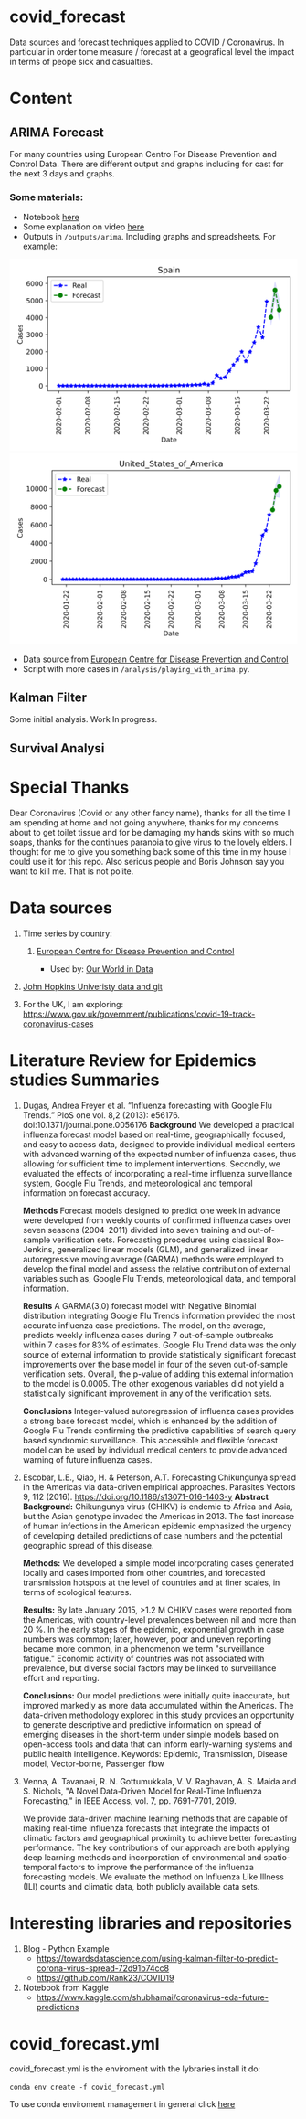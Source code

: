 # covid_forecast
Data sources and forecast techniques applied to COVID / Coronavirus. In particular in order tome 
measure / forecast at a geografical level the impact in terms of peope sick and casualties.

# Content

## ARIMA Forecast
For many countries using European Centro For Disease Prevention and Control Data.
There are different output and graphs including for cast for the next 3 days and graphs.

### Some materials:

* Notebook [here](notebooks/playing_arima.ipynb)
* Some explanation on video  [here](https://youtu.be/10pvXLKw5dQ)
* Outputs in `/outputs/arima`. Including graphs and spreadsheets. For example:

![Spain Forecast New Cases](outputs/arima/forecast_next_3days_Spain_Cases.png)
![United States Forecast New Cases](outputs/arima/forecast_next_3days_United_States_of_America_Cases.png)
* Data source from [European Centre for Disease Prevention and Control](https://www.ecdc.europa.eu/en/publications-data/download-todays-data-geographic-distribution-covid-19-cases-worldwide)
* Script with more cases in `/analysis/playing_with_arima.py`.


## Kalman Filter
Some initial analysis. Work In progress.

## Survival Analysi


# Special Thanks
Dear Coronavirus (Covid or any other fancy name), thanks for all the time I am spending at home and not going anywhere, thanks for 
my concerns about to get toilet tissue and for be damaging my hands skins with so much soaps, thanks
for the continues paranoia to give virus to the lovely elders. I thought for me to give you something back
some of this time in my house I could use it for this repo.
Also serious people and Boris Johnson say you want to kill me. That is not polite.

# Data sources

1. Time series by country:
    1.  [European Centre for Disease Prevention and Control](https://www.ecdc.europa.eu/en/publications-data/download-todays-data-geographic-distribution-covid-19-cases-worldwide)

        * Used by: [Our World in Data](https://ourworldindata.org/coronavirus-source-data)

2. [John Hopkins Univeristy data and git](https://github.com/CSSEGISandData/COVID-19)

3. For the UK, I am exploring: https://www.gov.uk/government/publications/covid-19-track-coronavirus-cases
  

# Literature Review for Epidemics studies Summaries

1. Dugas, Andrea Freyer et al. “Influenza forecasting with Google Flu Trends.” PloS one vol. 8,2 (2013): e56176. doi:10.1371/journal.pone.0056176
    **Background**
    We developed a practical influenza forecast model based on real-time, geographically focused, and easy to access data, designed to provide individual medical centers with advanced warning of the expected number of influenza cases, thus allowing for sufficient time to implement interventions. Secondly, we evaluated the effects of incorporating a real-time influenza surveillance system, Google Flu Trends, and meteorological and temporal information on forecast accuracy.
    
    **Methods** 
    Forecast models designed to predict one week in advance were developed from weekly counts of confirmed influenza cases over seven seasons (2004–2011) divided into seven training and out-of-sample verification sets. Forecasting procedures using classical Box-Jenkins, generalized linear models (GLM), and generalized linear autoregressive moving average (GARMA) methods were employed to develop the final model and assess the relative contribution of external variables such as, Google Flu Trends, meteorological data, and temporal information.
    
    **Results**
    A GARMA(3,0) forecast model with Negative Binomial distribution integrating Google Flu Trends information provided the most accurate influenza case predictions. The model, on the average, predicts weekly influenza cases during 7 out-of-sample outbreaks within 7 cases for 83% of estimates. Google Flu Trend data was the only source of external information to provide statistically significant forecast improvements over the base model in four of the seven out-of-sample verification sets. Overall, the p-value of adding this external information to the model is 0.0005. The other exogenous variables did not yield a statistically significant improvement in any of the verification sets.
    
    **Conclusions** 
    Integer-valued autoregression of influenza cases provides a strong base forecast model, which is enhanced by the addition of Google Flu Trends confirming the predictive capabilities of search query based syndromic surveillance. This accessible and flexible forecast model can be used by individual medical centers to provide advanced warning of future influenza cases.

2. Escobar, L.E., Qiao, H. & Peterson, A.T. Forecasting Chikungunya spread in the Americas via data-driven empirical approaches. Parasites Vectors 9, 112 (2016). https://doi.org/10.1186/s13071-016-1403-y
    **Abstract**
    **Background:** Chikungunya virus (CHIKV) is endemic to Africa and Asia, but the Asian genotype invaded the Americas in 2013. The fast increase of human infections in the American epidemic emphasized the urgency of developing detailed predictions of case numbers and the potential geographic spread of this disease.
    
    **Methods:** We developed a simple model incorporating cases generated locally and cases imported from other countries, and forecasted transmission hotspots at the level of countries and at finer scales, in terms of ecological features.
    
    **Results:** By late January 2015, >1.2 M CHIKV cases were reported from the Americas, with country-level prevalences between nil and more than 20 %. In the early stages of the epidemic, exponential growth in case numbers was common; later, however, poor and uneven reporting became more common, in a phenomenon we term "surveillance fatigue." Economic activity of countries was not associated with prevalence, but diverse social factors may be linked to surveillance effort and reporting.
    
    **Conclusions:** Our model predictions were initially quite inaccurate, but improved markedly as more data accumulated within the Americas. The data-driven methodology explored in this study provides an opportunity to generate descriptive and predictive information on spread of emerging diseases in the short-term under simple models based on open-access tools and data that can inform early-warning systems and public health intelligence.
Keywords: Epidemic, Transmission, Disease model, Vector-borne, Passenger flow
3. Venna, A. Tavanaei, R. N. Gottumukkala, V. V. Raghavan, A. S. Maida and S. Nichols, "A Novel Data-Driven Model for Real-Time Influenza Forecasting," in IEEE Access, vol. 7, pp. 7691-7701, 2019.
    
   We provide data-driven machine learning methods that are capable of making real-time influenza forecasts that integrate the impacts of climatic factors and geographical proximity to achieve better forecasting performance. The key contributions of our approach are both applying deep learning methods and incorporation of environmental and spatio-temporal factors to improve the performance of the influenza forecasting models. We evaluate the method on Influenza Like Illness (ILI) counts and climatic data, both publicly available data sets.

# Interesting libraries and repositories  

1. Blog - Python Example
    * https://towardsdatascience.com/using-kalman-filter-to-predict-corona-virus-spread-72d91b74cc8
    * https://github.com/Rank23/COVID19
2. Notebook from Kaggle
    * https://www.kaggle.com/shubhamai/coronavirus-eda-future-predictions
    
# covid_forecast.yml
covid_forecast.yml is the enviroment with the lybraries install it do:

`conda env create -f covid_forecast.yml`

To use conda enviroment management in general click [here](https://docs.conda.io/projects/conda/en/latest/user-guide/tasks/manage-environments.html)